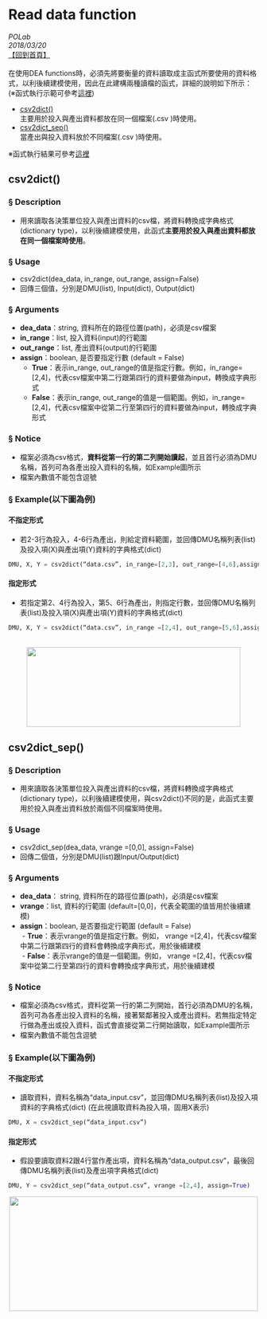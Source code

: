 # Read data function

*POLab*
<br>
*2018/03/20*
<br>
[【回到首頁】](https://github.com/wurmen/DEA)
<br>
<br>
在使用DEA functions時，必須先將要衡量的資料讀取成主函式所要使用的資料格式，以利後續建模使用，因此在此建構兩種讀檔的函式，詳細的說明如下所示：(※函式執行示範可參考[這裡](https://github.com/wurmen/DEA/blob/master/Functions/basic_DEA_data%26code/read_data_example.ipynb))
* [csv2dict()](#csv2dict()) <br>
主要用於投入與產出資料都放在同一個檔案(.csv )時使用。
* [csv2dict_sep()](#csv2dict_sep()) <br>
當產出與投入資料放於不同檔案(.csv )時使用。

※函式執行結果可參考[這裡](https://github.com/wurmen/DEA/blob/master/Functions/basic_DEA_data%26code/read_data_example.ipynb)

## <h2 id="csv2dict()">csv2dict()</h2>
### § Description
- 用來讀取各決策單位投入與產出資料的csv檔，將資料轉換成字典格式(dictionary type)，以利後續建模使用，此函式**主要用於投入與產出資料都放在同一個檔案時使用**。

### § Usage
- csv2dict(dea_data, in_range, out_range, assign=False)
- 回傳三個值，分別是DMU(list), Input(dict), Output(dict)

### § Arguments
- **dea_data**：string, 資料所在的路徑位置(path)，必須是csv檔案
- **in_range**：list, 投入資料(input)的行範圍
- **out_range**：list, 產出資料(output)的行範圍
- **assign**：boolean, 是否要指定行數 (default = False) <br>
  - **True**：表示in_range, out_range的值是指定行數。例如，in_range=[2,4]，代表csv檔案中第二行跟第四行的資料要做為input，轉換成字典形式
  - **False**：表示in_range, out_range的值是一個範圍。例如，in_range=[2,4]，代表csv檔案中從第二行至第四行的資料要做為input，轉換成字典形式

### § Notice
- 檔案必須為csv格式，**資料從第一行的第二列開始讀起**，並且首行必須為DMU名稱，首列可為各產出投入資料的名稱，如Example圖所示
- 檔案內數值不能包含逗號
### § Example(以下圖為例)
#### 不指定形式
- 若2-3行為投入，4-6行為產出，則給定資料範圍，並回傳DMU名稱列表(list)及投入項(X)與產出項(Y)資料的字典格式(dict)
```python
DMU, X, Y = csv2dict(“data.csv”, in_range=[2,3], out_range=[4,6],assign=False)
```
#### 指定形式
- 若指定第2、4行為投入，第5、6行為產出，則指定行數，並回傳DMU名稱列表(list)及投入項(X)與產出項(Y)資料的字典格式(dict)
```python
DMU, X, Y = csv2dict(“data.csv”, in_range =[2,4], out_range=[5,6],assign=True)
```
<br>

<div align=center>
<img src="https://github.com/wurmen/DEA/blob/master/Functions/picture/csv2dict_data_example.gif" width="430" height="160">
</div>



##  <h2 id="csv2dict_sep()">csv2dict_sep()</h2>
### § Description
- 用來讀取各決策單位投入與產出資料的csv檔，將資料轉換成字典格式(dictionary type)，以利後續建模使用，與csv2dict()不同的是，此函式主要用於投入與產出資料放於兩個不同檔案時使用。

### § Usage
- csv2dict_sep(dea_data, vrange =[0,0], assign=False)
- 回傳二個值，分別是DMU(list)跟Input/Output(dict)

### § Arguments
- **dea_data**： string, 資料所在的路徑位置(path)，必須是csv檔案
- **vrange**：list, 資料的行範圍 (default=[0,0]，代表全範圍的值皆用於後續建模)
- **assign**：boolean, 是否要指定行範圍 (default = False)<br>
  - **True**：表示vrange的值是指定行數。例如， vrange =[2,4]，代表csv檔案中第二行跟第四行的資料會轉換成字典形式，用於後續建模<br>
  - **False**：表示vrange的值是一個範圍。例如， vrange =[2,4]，代表csv檔案中從第二行至第四行的資料會轉換成字典形式，用於後續建模<br>

### § Notice
- 檔案必須為csv格式，資料從第一行的第二列開始，首行必須為DMU的名稱，首列可為各產出投入資料的名稱，接著緊鄰著投入或產出資料。若無指定特定行做為產出或投入資料，函式會直接從第二行開始讀取，如Example圖所示
- 檔案內數值不能包含逗號
### § Example(以下圖為例)
#### 不指定形式
- 讀取資料，資料名稱為“data_input.csv”，並回傳DMU名稱列表(list)及投入項資料的字典格式(dict)  (在此視讀取資料為投入項，固用X表示)
```python
DMU, X = csv2dict_sep(“data_input.csv”)
```
#### 指定形式
- 假設要讀取資料2跟4行當作產出項，資料名稱為“data_output.csv”，最後回傳DMU名稱列表(list)及產出項字典格式(dict)
```python
DMU, Y = csv2dict_sep(“data_output.csv”, vrange =[2,4], assign=True)
```
<div align=center>
<img src="https://github.com/wurmen/DEA/blob/master/Functions/picture/csv2dictsep_inoutputdata_example.gif" width="500" height="230">
</div>
